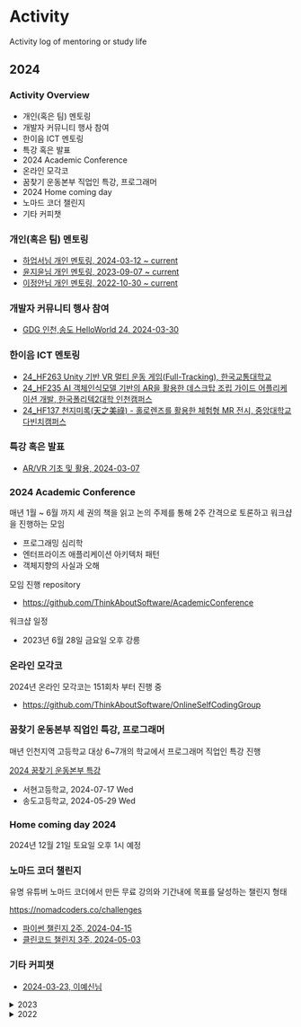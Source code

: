 # Activity

Activity log of mentoring or study life

## 2024

### Activity Overview

- 개인(혹은 팀) 멘토링
- 개발자 커뮤니티 행사 참여
- 한이음 ICT 멘토링
- 특강 혹은 발표
- 2024 Academic Conference
- 온라인 모각코
- 꿈찾기 운동본부 직업인 특강, 프로그래머
- 2024 Home coming day
- 노마드 코더 챌린지
- 기타 커피챗

### 개인(혹은 팀) 멘토링

- [하업서님 개인 멘토링, 2024-03-12 ~ current](https://github.com/jongfeel/Activity/issues/340)
- [윤지윤님 개인 멘토링, 2023-09-07 ~ current](https://github.com/jongfeel/Activity/issues/310)
- [이정안님 개인 멘토링, 2022-10-30 ~ current](https://github.com/jongfeel/Activity/issues/26)

### 개발자 커뮤니티 행사 참여

- [GDG 인천,송도 HelloWorld 24, 2024-03-30](https://github.com/jongfeel/Activity/issues/352)

### 한이음 ICT 멘토링

- [24_HF263 Unity 기반 VR 멀티 운동 게임(Full-Tracking), 한국교통대학교](https://github.com/jongfeel/Activity/issues/362)
- [24_HF235 AI 객체인식모델 기반의 AR을 활용한 데스크탑 조립 가이드 어플리케이션 개발, 한국폴리텍2대학 인천캠퍼스](https://github.com/jongfeel/Activity/issues/372)
- [24_HF137 천지미록(天之美祿) - 홀로렌즈를 활용한 체험형 MR 전시, 중앙대학교 다빈치캠퍼스](https://github.com/jongfeel/Activity/issues/366)

### 특강 혹은 발표

- [AR/VR 기초 및 활용, 2024-03-07](https://github.com/jongfeel/Activity/issues/329)

### 2024 Academic Conference

매년 1월 ~ 6월 까지 세 권의 책을 읽고 논의 주제를 통해 2주 간격으로 토론하고 워크샵을 진행하는 모임

- 프로그래밍 심리학
- 엔터프라이즈 애플리케이션 아키텍처 패턴
- 객체지향의 사실과 오해 

모임 진행 repository

- https://github.com/ThinkAboutSoftware/AcademicConference

워크샵 일정

- 2023년 6월 28일 금요일 오후 강릉

### 온라인 모각코

2024년 온라인 모각코는 151회차 부터 진행 중

- https://github.com/ThinkAboutSoftware/OnlineSelfCodingGroup

### 꿈찾기 운동본부 직업인 특강, 프로그래머

매년 인천지역 고등학교 대상 6~7개의 학교에서 프로그래머 직업인 특강 진행

[2024 꿈찾기 운동본부 특강](https://github.com/jongfeel/Activity/issues/347)

- 서현고등학교, 2024-07-17 Wed
- 송도고등학교, 2024-05-29 Wed

### Home coming day 2024

2024년 12월 21일 토요일 오후 1시 예정

### 노마드 코더 챌린지

유명 유튜버 노마드 코더에서 만든 무료 강의와 기간내에 목표를 달성하는 챌린지 형태

https://nomadcoders.co/challenges

- [파이썬 챌린지 2주, 2024-04-15](https://github.com/jongfeel/Activity/issues/369)
- [클린코드 챌린지 3주, 2024-05-03](https://github.com/jongfeel/Activity/issues/369)

### 기타 커피챗

- [2024-03-23, 이예신님](https://github.com/jongfeel/Activity/issues/343)

<details>
<summary>2023</summary>
<p>

## 2023

### Activity Overview

- 개인(혹은 팀) 멘토링
- 개발자 커뮤니티 행사 참여
- 한이음 ICT 멘토링
- 국민대 소프트웨어 융합 대학 멘토링
- 특강 혹은 발표
- 2024 Academic Conference
- 온라인 모각코
- 꿈찾기 운동본부 직업인 특강, 프로그래머
- 2024 Home coming day
- 노개북 스터디
- 기타 커피챗

### 개인(혹은 팀) 멘토링

- [유수지님 개인 멘토링, 2023-08-23 ~ 2023-11-29](https://github.com/jongfeel/Activity/issues/287)
- [한성현님 개인 멘토링, 2023-01-10 ~ 2023-10-17](https://github.com/jongfeel/Activity/issues/177)
- [김상아님 개인 멘토링, 2023-03-27 ~ 2023-04-24](https://github.com/jongfeel/Activity/issues/207)
- [홍성현님 개인 멘토링, 2022-02-10 ~ 2024-03-30](https://github.com/jongfeel/Activity/issues/21)
- [이정안님 개인 멘토링, 2023년 계속 진행](https://github.com/jongfeel/Activity/issues/26)

### 한이음 ICT 멘토링

- [[23_IF036] 지하철 역사 내 AR 네비게이션 ‘SUBIS(썹이스)’](https://github.com/jongfeel/Activity/issues/246)
- [[23_HF251] 3D 모델 스토어 및 커뮤니티 메타버스 플랫폼](https://github.com/jongfeel/Activity/issues/252)

### 국민대 소프트웨어 융합 대학 멘토링

국민대 이민석 교수님의 요청을 받아 소프트웨어 융합 대학 멘토단에 등록
https://github.com/jongfeel/Activity/issues/147

- 멘토 소개 링크: https://mentor.cs.kookmin.ac.kr/멘토소개#h.1cn0h98dn61w

### 특강 혹은 발표

- [2023-04-06, 홍익대학교 GDSC Devtalk Seminar 9회 키노트 발표](https://github.com/jongfeel/Activity/issues/146)

### 2023 Academic Conference

매년 1월 ~ 6월 까지 세 권의 책을 읽고 논의 주제를 통해 2주 간격으로 토론하는 모임

- 실리콘밸리 팀장들
- 좋은 코드, 나쁜 코드
- 소프트웨어 아키텍처 101

모임 진행 repository

- https://github.com/ThinkAboutSoftware/AcademicConference

워크샵 일정, 2023년 6월 30일 금요일 오후 인천 영종도 구읍뱃터

- https://github.com/ThinkAboutSoftware/AcademicConference/discussions/334

### 온라인 모각코

2023년 온라인 모각코는 112회차 부터 163회차 까지 진행

- https://github.com/ThinkAboutSoftware/OnlineSelfCodingGroup

### 꿈찾기 운동본부, 전문 직업인 특강

[인천 지역 고등학교 1,2학년 학생 대상 직업인 특강](https://github.com/jongfeel/Activity/issues/205)

- 예일고등학교, 2023-12-20
- 인천여자고등학교, 2023-12-01
- 원당고등학교, 2023-11-24
- 서현고등학교, 2023-07-17, canceled
- 부천부인중학교, 2023-07-07, canceled
- 삼산고등학교, 2023-06-09
- 송도고등학교, 2023-05-10

### 노개북 스터디

노개북?
노마드 코더 개발자 북클럽으로 정해진 기간에 책을 읽고 정리하고 과제를 수행하는 방식으로 진행

https://nomadcoders.co/it-dictionary

[2023년 1월 1회차 챌린지 완료](https://github.com/jongfeel/Activity/issues/157)

### 기타 커피챗

- [차동훈님, 2023-12-22](https://github.com/jongfeel/Activity/issues/325)
- [오상은님, 2023-01-14](https://github.com/jongfeel/Activity/issues/181)
- [안병국님, 2023-01-14](https://github.com/jongfeel/Activity/issues/161)

</p>
</details>

<details>
<summary>2022</summary>
<p>

## 2022

### Activity Overview

- 개인(혹은 팀) 멘토링
- 42Seoul 멘토링
- 개발자 커뮤니티 행사 참여
- 한이음 ICT 멘토링
- 특강 혹은 발표
- Academic Conference
- 온라인 모각코
- 꿈찾기 운동본부 직업인 특강
- Home coming day
- 버넥트 독서 모임
- 기타 커피챗

### 개인 혹은 팀 멘토링

- [이정안님 개인 멘토링](https://github.com/jongfeel/Activity/issues/26)
- [변지혜님 개인 멘토링](https://github.com/jongfeel/Activity/issues/2)

#### 42Seoul 멘토링

- [kyuhkim, 김규호님 42Seoul 멘토링](https://github.com/jongfeel/Activity/issues/116)
- [dohyeoki, 김도현님 42Seoul 멘토링](https://github.com/jongfeel/Activity/issues/115)
- [yeslee, 이예신님 42Seoul 멘토링](https://github.com/jongfeel/Activity/issues/57)
- jiychoi, 최지윤님 42Seoul 멘토링
  - [2022-12-08](https://github.com/jongfeel/Activity/issues/113)
  - [2022-10-11](https://github.com/jongfeel/Activity/issues/43)
  - [2022-10-01](https://github.com/jongfeel/Activity/issues/37)
- 랜덤 다이스 개발 팀
  - https://github.com/42StudyGame/RandomDiceDefense42-Docs/discussions

### 온라인 모각코

2022년 온라인 모각코는 59회차 부터 111회차 까지 진행
https://github.com/ThinkAboutSoftware/OnlineSelfCodingGroup

## Meetup

### Home coming day 2022 - 매년 멘티분들 초청하여 개최하는 연말 행사

- [Home coming day 2022, 활동 소개](https://github.com/jongfeel/Activity/issues/93)

### GDG Devfest 2022 - GDG 연말 기술 발표 행사

- [ARCore, ARKit으로 증강현실 시작하기](https://github.com/jongfeel/Activity/issues/88)

### Virnect book club - 사내 책읽기 모임

#### 클린 코드 - 애자일 소프트웨어 장인정신, 네 번째 책

- [Chapter 4 to 6, 2022-12-09](https://github.com/silqwer/book-club/pull/12)
- [Chapter 1 to 3, 2022-11-25](https://github.com/silqwer/book-club/pull/6)

#### 함께 자라기, 세 번째 책

- [3 애자일, 2022-11-04](https://github.com/virnect-corp/BookClub/pull/104)
- [2 함께, 2022-10-28](https://github.com/virnect-corp/BookClub/pull/100)
- [1 자라기, 2022-10-07](https://github.com/virnect-corp/BookClub/pull/98)

### Hanium mentors - 한이음 멘토 커뮤니티 모임, 공지사항, 우수 멘토 사례 발표 등

- [ICT 멘토링 멘토 송년회](https://github.com/jongfeel/Activity/issues/80)
- [3차 멘토 정례 모임, 2022-09-22 zoom 온라인 진행](https://github.com/jongfeel/Activity/issues/12)

### Hanium project 2022

#### AR카메라를 활용한 3D 인테리어 App, 22_HF061

- [오프라인 최종 미팅 5, 저녁 식사](https://github.com/jongfeel/Activity/issues/79)

### 42Seoul mentors - 재단내 교육생 관련 위원으로 참석

- [목요특강, ARCore, ARFoundation을 통한 증강현실 개발 방법](https://github.com/jongfeel/Activity/issues/90)
- [교육생 선발위원회](https://github.com/jongfeel/Activity/issues/64)

### 꿈찾기 운동본부, 전문 직업인 특강

인천 지역 고등학교 1,2학년 학생 대상 직업인 특강

- [인천송도고, 2022-11-02](https://github.com/jongfeel/Activity/issues/25)
- [인천부평고, 2022-09-28](https://github.com/jongfeel/Activity/issues/20)
- [인천세원고, 2022-09-23](https://github.com/jongfeel/Activity/issues/4)

### 학생 성장을 돕는 1000명의 진로직업 멘토단

- [멘토단 위촉식, 2022-10-12](https://github.com/jongfeel/Activity/issues/39)

### 버넥트 독서모임

버넥트 재직 당시 진행했던 독서 모임
클린 코드는 2022년 까지 김용호님과 회사 내에서 진행하다가
2023년 부터 홍대 스타벅스에서 진행 2023년 2월 25일 까지 진행 완료

[Book club - Clean Code: A Handbook Of Agile Software Craftsmanship](https://github.com/jongfeel/Activity/issues/107)

### 기타 개인적인 티타임 만남

- [차동훈님, 2022-11-25](https://github.com/jongfeel/Activity/issues/95)
- [정세영님 이채민님, 2022-10-27](https://github.com/jongfeel/Activity/issues/54)

</p>
</details>